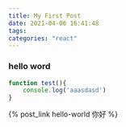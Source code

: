 ```yaml
---
title: My First Post
date: 2021-04-06 16:41:48
tags:
categories: "react"
---
```


### hello word
```javascript
function test(){
    console.log('aaasdasd')
}
```
{% post_link hello-world 你好 %}
